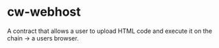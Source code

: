 # cw-webhost

A contract that allows a user to upload HTML code and execute it on the chain -> a users browser.


